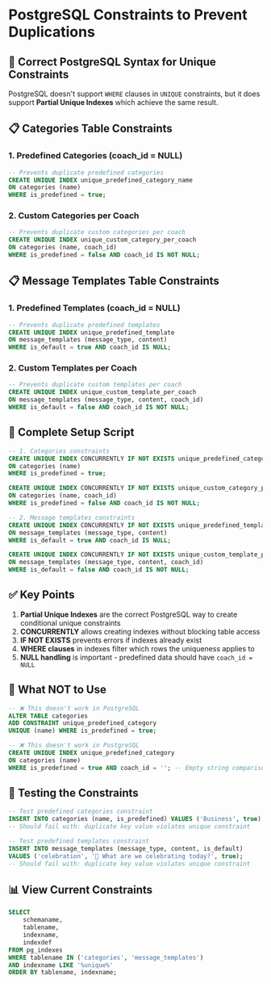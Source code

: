 # PostgreSQL Constraints to Prevent Duplications

## 🎯 **Correct PostgreSQL Syntax for Unique Constraints**

PostgreSQL doesn't support `WHERE` clauses in `UNIQUE` constraints, but it does support **Partial Unique Indexes** which achieve the same result.

## 📋 **Categories Table Constraints**

### **1. Predefined Categories (coach_id = NULL)**
```sql
-- Prevents duplicate predefined categories
CREATE UNIQUE INDEX unique_predefined_category_name 
ON categories (name) 
WHERE is_predefined = true;
```

### **2. Custom Categories per Coach**
```sql
-- Prevents duplicate custom categories per coach
CREATE UNIQUE INDEX unique_custom_category_per_coach 
ON categories (name, coach_id) 
WHERE is_predefined = false AND coach_id IS NOT NULL;
```

## 📋 **Message Templates Table Constraints**

### **1. Predefined Templates (coach_id = NULL)**
```sql
-- Prevents duplicate predefined templates
CREATE UNIQUE INDEX unique_predefined_template 
ON message_templates (message_type, content) 
WHERE is_default = true AND coach_id IS NULL;
```

### **2. Custom Templates per Coach**
```sql
-- Prevents duplicate custom templates per coach
CREATE UNIQUE INDEX unique_custom_template_per_coach 
ON message_templates (message_type, content, coach_id) 
WHERE is_default = false AND coach_id IS NOT NULL;
```

## 🔧 **Complete Setup Script**

```sql
-- 1. Categories constraints
CREATE UNIQUE INDEX CONCURRENTLY IF NOT EXISTS unique_predefined_category_name 
ON categories (name) 
WHERE is_predefined = true;

CREATE UNIQUE INDEX CONCURRENTLY IF NOT EXISTS unique_custom_category_per_coach 
ON categories (name, coach_id) 
WHERE is_predefined = false AND coach_id IS NOT NULL;

-- 2. Message templates constraints
CREATE UNIQUE INDEX CONCURRENTLY IF NOT EXISTS unique_predefined_template 
ON message_templates (message_type, content) 
WHERE is_default = true AND coach_id IS NULL;

CREATE UNIQUE INDEX CONCURRENTLY IF NOT EXISTS unique_custom_template_per_coach 
ON message_templates (message_type, content, coach_id) 
WHERE is_default = false AND coach_id IS NOT NULL;
```

## ✅ **Key Points**

1. **Partial Unique Indexes** are the correct PostgreSQL way to create conditional unique constraints
2. **CONCURRENTLY** allows creating indexes without blocking table access
3. **IF NOT EXISTS** prevents errors if indexes already exist
4. **WHERE clauses** in indexes filter which rows the uniqueness applies to
5. **NULL handling** is important - predefined data should have `coach_id = NULL`

## 🚫 **What NOT to Use**

```sql
-- ❌ This doesn't work in PostgreSQL
ALTER TABLE categories 
ADD CONSTRAINT unique_predefined_category 
UNIQUE (name) WHERE is_predefined = true;

-- ❌ This doesn't work in PostgreSQL  
CREATE UNIQUE INDEX unique_predefined_category 
ON categories (name) 
WHERE is_predefined = true AND coach_id = ''; -- Empty string comparison fails for UUID
```

## 🧪 **Testing the Constraints**

```sql
-- Test predefined categories constraint
INSERT INTO categories (name, is_predefined) VALUES ('Business', true);
-- Should fail with: duplicate key value violates unique constraint

-- Test predefined templates constraint  
INSERT INTO message_templates (message_type, content, is_default) 
VALUES ('celebration', '🎉 What are we celebrating today?', true);
-- Should fail with: duplicate key value violates unique constraint
```

## 📊 **View Current Constraints**

```sql
SELECT 
    schemaname,
    tablename,
    indexname,
    indexdef
FROM pg_indexes 
WHERE tablename IN ('categories', 'message_templates')
AND indexname LIKE '%unique%'
ORDER BY tablename, indexname;
```
